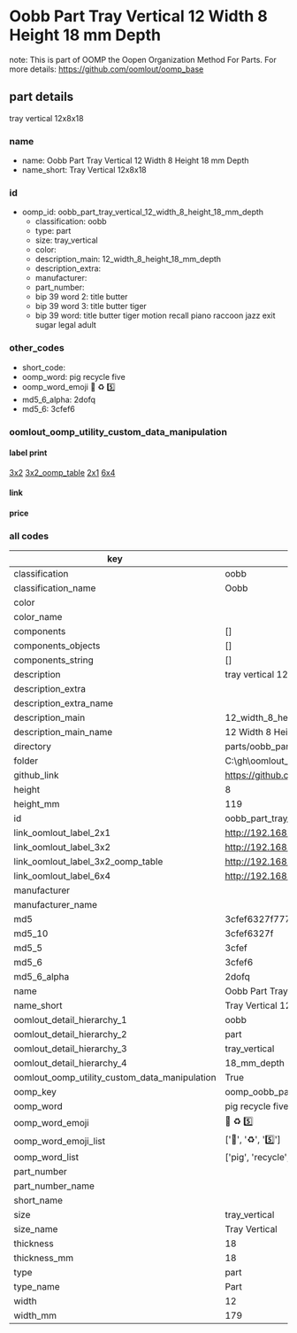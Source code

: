 # Oobb Part Tray Vertical 12 Width 8 Height 18 mm Depth  

note: This is part of OOMP the Oopen Organization Method For Parts. For more details: https://github.com/oomlout/oomp_base

##  part details
  



tray vertical 12x8x18



### name
* name: Oobb Part Tray Vertical 12 Width 8 Height 18 mm Depth
* name_short: Tray Vertical 12x8x18 
### id
* oomp_id: oobb_part_tray_vertical_12_width_8_height_18_mm_depth
  * classification: oobb
  * type: part
  * size: tray_vertical
  * color: 
  * description_main: 12_width_8_height_18_mm_depth
  * description_extra: 
  * manufacturer: 
  * part_number: 
  * bip 39 word 2: title butter
  * bip 39 word 3: title butter tiger
  * bip 39 word: title butter tiger motion recall piano raccoon jazz exit sugar legal adult

### other_codes
* short_code: 
* oomp_word: pig recycle five
* oomp_word_emoji :pig: :recycle: :five:
* md5_6_alpha: 2dofq
* md5_6: 3cfef6






### oomlout_oomp_utility_custom_data_manipulation
#### label print
[3x2](http://192.168.1.245:1112/?label=oomp%202dofq)
[3x2_oomp_table](http://192.168.1.108:1112/?label=oomp%202dofq)
[2x1](http://192.168.1.242:1112/?label=oomp%202dofq)
[6x4](http://192.168.1.55:1112/?label=oomp%202dofq)    

#### link

                              

#### price







### all codes 
| key | value |  
| --- | --- |  
| classification | oobb |  
| classification_name | Oobb |  
| color |  |  
| color_name |  |  
| components | [] |  
| components_objects | [] |  
| components_string | [] |  
| description | tray vertical 12x8x18 |  
| description_extra |  |  
| description_extra_name |  |  
| description_main | 12_width_8_height_18_mm_depth |  
| description_main_name | 12 Width 8 Height 18 mm Depth |  
| directory | parts/oobb_part_tray_vertical_12_width_8_height_18_mm_depth |  
| folder | C:\gh\oomlout_oobb_version_4_generated_parts\parts\oobb_part_tray_vertical_12_width_8_height_18_mm_depth |  
| github_link | https://github.com/oomlout/oomlout_oomp_part_src/tree/main/parts/oobb_part_tray_vertical_12_width_8_height_18_mm_depth |  
| height | 8 |  
| height_mm | 119 |  
| id | oobb_part_tray_vertical_12_width_8_height_18_mm_depth |  
| link_oomlout_label_2x1 | http://192.168.1.242:1112/?label=oomp%202dofq |  
| link_oomlout_label_3x2 | http://192.168.1.245:1112/?label=oomp%202dofq |  
| link_oomlout_label_3x2_oomp_table | http://192.168.1.108:1112/?label=oomp%202dofq |  
| link_oomlout_label_6x4 | http://192.168.1.55:1112/?label=oomp%202dofq |  
| manufacturer |  |  
| manufacturer_name |  |  
| md5 | 3cfef6327f77760a9059b905c3c7d717 |  
| md5_10 | 3cfef6327f |  
| md5_5 | 3cfef |  
| md5_6 | 3cfef6 |  
| md5_6_alpha | 2dofq |  
| name | Oobb Part Tray Vertical 12 Width 8 Height 18 mm Depth |  
| name_short | Tray Vertical 12x8x18  |  
| oomlout_detail_hierarchy_1 | oobb |  
| oomlout_detail_hierarchy_2 | part |  
| oomlout_detail_hierarchy_3 | tray_vertical |  
| oomlout_detail_hierarchy_4 | 18_mm_depth |  
| oomlout_oomp_utility_custom_data_manipulation | True |  
| oomp_key | oomp_oobb_part_tray_vertical_12_width_8_height_18_mm_depth |  
| oomp_word | pig recycle five |  
| oomp_word_emoji | :pig: :recycle: :five: |  
| oomp_word_emoji_list | [':pig:', ':recycle:', ':five:'] |  
| oomp_word_list | ['pig', 'recycle', 'five'] |  
| part_number |  |  
| part_number_name |  |  
| short_name |  |  
| size | tray_vertical |  
| size_name | Tray Vertical |  
| thickness | 18 |  
| thickness_mm | 18 |  
| type | part |  
| type_name | Part |  
| width | 12 |  
| width_mm | 179 |  
